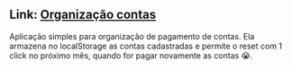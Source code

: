 ## Link: [Organização contas](https://daniel-paschoalinoto.github.io/contas/)
Aplicação simples para organização de pagamento de contas.
Ela armazena no localStorage as contas cadastradas e permite o reset com 1 click no próximo mês, quando for pagar novamente as contas 😭.